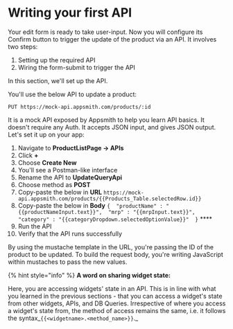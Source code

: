 # Writing your first API

Your edit form is ready to take user-input. Now you will configure its Confirm button to trigger the update of the product via an API. It involves two steps:

1. Setting up the required API
2. Wiring the form-submit to trigger the API

In this section, we'll set up the API.

You'll use the below API to update a product:

`PUT https://mock-api.appsmith.com/products/:id`

It is a mock API exposed by Appsmith to help you learn API basics. It doesn't require any Auth. It accepts JSON input, and gives JSON output. Let's set it up on your app:

1. Navigate to **ProductListPage → APIs**
2. Click **+**
3. Choose **Create New**
4. You'll see a Postman-like interface
5. Rename the API to **UpdateQueryApi**
6. Choose method as **POST**
7. Copy-paste the below in **URL** `https://mock-api.appsmith.com/products/{{Products_Table.selectedRow.id}}`
8. Copy-paste the below in **Body** `{  "productName" : "{{productNameInput.text}}",  "mrp" : "{{mrpInput.text}}",  "category" : "{{categoryDropdown.selectedOptionValue}}"  }` ****
9. Run the API
10. Verify that the API runs successfully

By using the mustache template in the URL, you're passing the ID of the product to be updated. To build the request body, you're writing JavaScript within mustaches to pass the new values. 

{% hint style="info" %}
**A word on sharing widget state:** 

Here, you are accessing widgets' state in an API. This is in line with what you learned in the previous sections - that you can access a widget's state from other widgets, APIs, and DB Queries. Irrespective of where you access a widget's state from, the method of access remains the same, i.e. it follows the syntax_`{{<widgetname>.<method_name>}}`._


